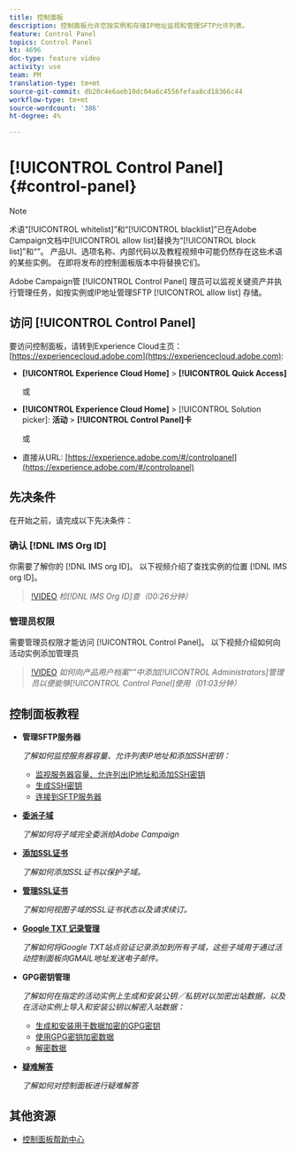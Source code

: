 ```yaml
---
title: 控制面板
description: 控制面板允许您按实例和存储IP地址监视和管理SFTP允许列表。
feature: Control Panel
topics: Control Panel
kt: 4696
doc-type: feature video
activity: use
team: PM
translation-type: tm+mt
source-git-commit: db20c4e6aeb10dc04a6c4556fefaa8cd18366c44
workflow-type: tm+mt
source-wordcount: '386'
ht-degree: 4%

---
```



# [!UICONTROL Control Panel] {#control-panel}

>[!NOTE]
>
>术语“[!UICONTROL whitelist]”和“[!UICONTROL blacklist]”已在Adobe Campaign文档中[!UICONTROL allow list]替换为“[!UICONTROL block list]”和“”。 产品UI、选项名称、内部代码以及教程视频中可能仍然存在这些术语的某些实例。 在即将发布的控制面板版本中将替换它们。

Adobe Campaign管 [!UICONTROL Control Panel] 理员可以监视关键资产并执行管理任务，如按实例或IP地址管理SFTP [!UICONTROL allow list] 存储。

## 访问 [!UICONTROL Control Panel]

要访问控制面板，请转到Experience Cloud主页： [https://experiencecloud.adobe.com](https://experiencecloud.adobe.com):

* **[!UICONTROL Experience Cloud Home]** > **[!UICONTROL Quick Access]**

   或
* **[!UICONTROL Experience Cloud Home]**  > [!UICONTROL Solution picker]: **活动** > **[!UICONTROL Control Panel]卡&#x200B;**

   或

* 直接从URL: [https://experience.adobe.com/#/controlpanel](https://experience.adobe.com/#/controlpanel)

## 先决条件

在开始之前，请完成以下先决条件：

### 确认 [!DNL IMS Org ID]

你需要了解你的 [!DNL IMS org ID]。 以下视频介绍了查找实例的位置 [!DNL IMS org ID]。

>[!VIDEO](https://video.tv.adobe.com/v/27183?quality=12)
*检[!DNL IMS Org ID]查（00:26分钟）*

### 管理员权限

需要管理员权限才能访问 [!UICONTROL Control Panel]。
以下视频介绍如何向活动实例添加管理员

>[!VIDEO](https://video.tv.adobe.com/v/27147?quality=12)
*如何向产品用户档案“”中添加[!UICONTROL Administrators]管理员以便能够[!UICONTROL Control Panel]使用（01:03分钟）*

## 控制面板教程

* **管理SFTP服务器**

   *了解如何监控服务器容量、允许列表IP地址和添加SSH密钥：*

   * [监视服务器容量、允许列出IP地址和添加SSH密钥](/help/administrating/control-panel/monitoring-server-capacity-allow-listing-adding-ssh-key.md)
   * [生成SSH密钥](/help/administrating/control-panel/generate-ssh-key.md)
   * [连接到SFTP服务器](/help/administrating/control-panel/connect-to-sftp-server.md)
* **[委派子域](/help/administrating/control-panel/subdomain-delegation.md)**

   *了解如何将子域完全委派给Adobe Campaign*
* **[添加SSL证书](/help/administrating/control-panel/adding-ssl-certificates.md)**

   *了解如何添加SSL证书以保护子域。*
* **[管理SSL证书](/help/administrating/control-panel/managing-ssl-certificates.md)**

   *了解如何视图子域的SSL证书状态以及请求续订。*
* **[Google TXT 记录管理](/help/administrating/control-panel/google-txt-record-management.md)**

   *了解如何将Google TXT站点验证记录添加到所有子域，这些子域用于通过活动控制面板向GMAIL地址发送电子邮件。*

* **GPG密钥管理**

   *了解如何在指定的活动实例上生成和安装公钥／私钥对以加密出站数据，以及在活动实例上导入和安装公钥以解密入站数据：*

   * [生成和安装用于数据加密的GPG密钥](./gpg-key-management/generating-and-installing-gpg-keys-for-data-encryption.md)
   * [使用GPG密钥加密数据](./gpg-key-management/using-a-gpg-key-to-encrypt-data.md)
   * [解密数据](./gpg-key-management/decrypting-data.md)

* **[疑难解答](/help/administrating/control-panel/trouble-shooting.md)**

   *了解如何对控制面板进行疑难解答*

## 其他资源

* [控制面板帮助中心](https://docs.adobe.com/content/help/zh-Hans/control-panel/using/control-panel-home.html)

